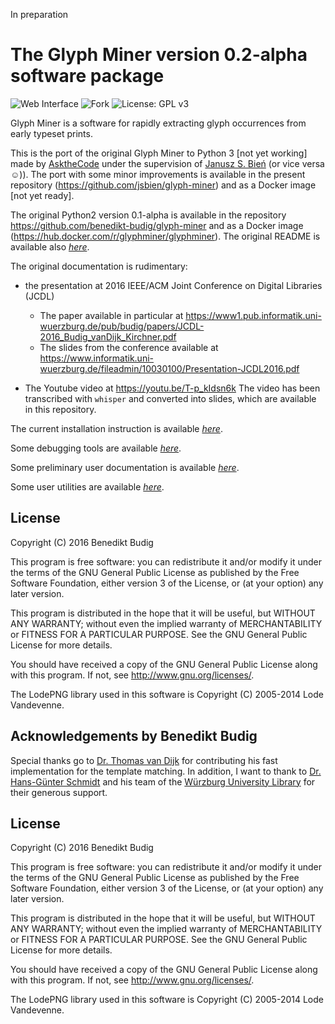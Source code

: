 In preparation



# The Glyph Miner version 0.2-alpha software package

![Web Interface](https://img.shields.io/badge/interface-web--based-brightgreen)
![Fork](https://img.shields.io/badge/fork-Python3%20port-blue)
![License: GPL v3](https://img.shields.io/badge/License-GPLv3-blue.svg)

Glyph Miner is a software for rapidly extracting glyph occurrences from early
typeset prints. 

This is the port of the original Glyph Miner to Python 3 [not yet
working] made by [AsktheCode](https://docs.askthecode.ai/) under the
supervision of [Janusz S. Bień](https://orcid.org/0000-0001-5006-8183)
(or vice versa ☺)).  The port with some minor improvements is
available in the present repository
(https://github.com/jsbien/glyph-miner) and as a Docker image [not yet
ready].



The original Python2 version 0.1-alpha is available in the repository
https://github.com/benedikt-budig/glyph-miner and as a Docker image
(https://hub.docker.com/r/glyphminer/glyphminer).
The original README is available also [*here*](original_README.md).

The original documentation is rudimentary:

* the presentation at 2016 IEEE/ACM Joint
Conference on Digital Libraries (JCDL)
  * The paper available in particular at https://www1.pub.informatik.uni-wuerzburg.de/pub/budig/papers/JCDL-2016_Budig_vanDijk_Kirchner.pdf
  * The slides from the conference available at https://www.informatik.uni-wuerzburg.de/fileadmin/10030100/Presentation-JCDL2016.pdf

* The Youtube video at https://youtu.be/T-p_kIdsn6k The video has been
transcribed with `whisper` and converted into slides, which are available in
this repository.

The current installation instruction is available [*here*](INSTALL.md).

Some debugging tools are available [*here*](local/).

Some preliminary user documentation is available [*here*](doc/).

Some user utilities  are available [*here*](utils/).

## License
Copyright (C) 2016 Benedikt Budig

This program is free software: you can redistribute it and/or modify
it under the terms of the GNU General Public License as published by
the Free Software Foundation, either version 3 of the License, or
(at your option) any later version.

This program is distributed in the hope that it will be useful,
but WITHOUT ANY WARRANTY; without even the implied warranty of
MERCHANTABILITY or FITNESS FOR A PARTICULAR PURPOSE.  See the
GNU General Public License for more details.

You should have received a copy of the GNU General Public License
along with this program.  If not, see <http://www.gnu.org/licenses/>.

The LodePNG library used in this software is Copyright (C) 2005-2014 Lode
Vandevenne.


## Acknowledgements by  Benedikt Budig
Special thanks go to [Dr. Thomas van
Dijk](https://web.archive.org/web/20170915184753/http://www1.informatik.uni-wuerzburg.de/en/staff/dijk_thomas_van/)
for contributing his fast implementation for the template matching. In
addition, I want to thank to [Dr. Hans-Günter
Schmidt](https://wuerzburgwiki.de/wiki/Hans-G%C3%BCnter_Schmidt) and
his team of the [Würzburg University
Library](https://web.archive.org/web/20130322080553/http://www.bibliothek.uni-wuerzburg.de/en/ub_infos/contact/departments/digitization_centre/)
for their generous support.

## License
Copyright (C) 2016 Benedikt Budig

This program is free software: you can redistribute it and/or modify
it under the terms of the GNU General Public License as published by
the Free Software Foundation, either version 3 of the License, or
(at your option) any later version.

This program is distributed in the hope that it will be useful,
but WITHOUT ANY WARRANTY; without even the implied warranty of
MERCHANTABILITY or FITNESS FOR A PARTICULAR PURPOSE.  See the
GNU General Public License for more details.

You should have received a copy of the GNU General Public License
along with this program.  If not, see <http://www.gnu.org/licenses/>.

The LodePNG library used in this software is Copyright (C) 2005-2014 Lode
Vandevenne.
